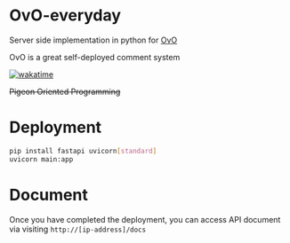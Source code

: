 # OvO-everyday

Server side implementation in python for [OvO](https://github.com/ovojs/OvO)

OvO is a great self-deployed comment system

[![wakatime](https://wakatime.com/badge/github/HoshinoSuzumi/OvO-everyday.svg)](https://wakatime.com/badge/github/HoshinoSuzumi/OvO-everyday)

~~Pigeon Oriented Programming~~

# Deployment

```bash
pip install fastapi uvicorn[standard]
uvicorn main:app
```

# Document

Once you have completed the deployment, you can access API document via visiting `http://[ip-address]/docs`
